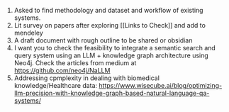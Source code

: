 1. Asked to find methodology and dataset and workflow of existing systems. 
2. Lit survey on papers after exploring [[Links to Check]] and add to mendeley
3. A draft document with rough outline to be shared or obsidian
4. I want you to check the feasibility to integrate a semantic search and query system using an LLM + knowledge graph architecture using Neo4j. Check the articles from medium at https://github.com/neo4j/NaLLM
5. Addressing cpmplexity in dealing with biomedical knowledge/Healthcare data: https://www.wisecube.ai/blog/optimizing-llm-precision-with-knowledge-graph-based-natural-language-qa-systems/